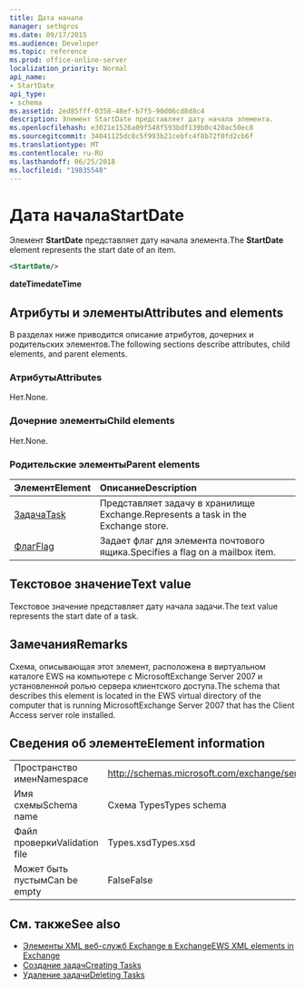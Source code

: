 ```yaml
---
title: Дата начала
manager: sethgros
ms.date: 09/17/2015
ms.audience: Developer
ms.topic: reference
ms.prod: office-online-server
localization_priority: Normal
api_name:
- StartDate
api_type:
- schema
ms.assetid: 2ed85fff-0358-48ef-b7f5-90d06cd8d8c4
description: Элемент StartDate представляет дату начала элемента.
ms.openlocfilehash: e3021e1526a09f548f593bdf139b0c420ac50ec8
ms.sourcegitcommit: 34041125dc8c5f993b21cebfc4f8b72f0fd2cb6f
ms.translationtype: MT
ms.contentlocale: ru-RU
ms.lasthandoff: 06/25/2018
ms.locfileid: "19835548"
---
```

# <a name="startdate"></a><span data-ttu-id="818ed-103">Дата начала</span><span class="sxs-lookup"><span data-stu-id="818ed-103">StartDate</span></span>

<span data-ttu-id="818ed-104">Элемент **StartDate** представляет дату начала элемента.</span><span class="sxs-lookup"><span data-stu-id="818ed-104">The **StartDate** element represents the start date of an item.</span></span> 
  
```xml
<StartDate/>
```

<span data-ttu-id="818ed-105">**dateTime**</span><span class="sxs-lookup"><span data-stu-id="818ed-105">**dateTime**</span></span>

## <a name="attributes-and-elements"></a><span data-ttu-id="818ed-106">Атрибуты и элементы</span><span class="sxs-lookup"><span data-stu-id="818ed-106">Attributes and elements</span></span>

<span data-ttu-id="818ed-107">В разделах ниже приводится описание атрибутов, дочерних и родительских элементов.</span><span class="sxs-lookup"><span data-stu-id="818ed-107">The following sections describe attributes, child elements, and parent elements.</span></span>
  
### <a name="attributes"></a><span data-ttu-id="818ed-108">Атрибуты</span><span class="sxs-lookup"><span data-stu-id="818ed-108">Attributes</span></span>

<span data-ttu-id="818ed-109">Нет.</span><span class="sxs-lookup"><span data-stu-id="818ed-109">None.</span></span>
  
### <a name="child-elements"></a><span data-ttu-id="818ed-110">Дочерние элементы</span><span class="sxs-lookup"><span data-stu-id="818ed-110">Child elements</span></span>

<span data-ttu-id="818ed-111">Нет.</span><span class="sxs-lookup"><span data-stu-id="818ed-111">None.</span></span>
  
### <a name="parent-elements"></a><span data-ttu-id="818ed-112">Родительские элементы</span><span class="sxs-lookup"><span data-stu-id="818ed-112">Parent elements</span></span>

|<span data-ttu-id="818ed-113">**Элемент**</span><span class="sxs-lookup"><span data-stu-id="818ed-113">**Element**</span></span>|<span data-ttu-id="818ed-114">**Описание**</span><span class="sxs-lookup"><span data-stu-id="818ed-114">**Description**</span></span>|
|:-----|:-----|
|[<span data-ttu-id="818ed-115">Задача</span><span class="sxs-lookup"><span data-stu-id="818ed-115">Task</span></span>](task.md) <br/> |<span data-ttu-id="818ed-116">Представляет задачу в хранилище Exchange.</span><span class="sxs-lookup"><span data-stu-id="818ed-116">Represents a task in the Exchange store.</span></span>  <br/> |
|[<span data-ttu-id="818ed-117">Флаг</span><span class="sxs-lookup"><span data-stu-id="818ed-117">Flag</span></span>](flag.md) <br/> |<span data-ttu-id="818ed-118">Задает флаг для элемента почтового ящика.</span><span class="sxs-lookup"><span data-stu-id="818ed-118">Specifies a flag on a mailbox item.</span></span>  <br/> |
   
## <a name="text-value"></a><span data-ttu-id="818ed-119">Текстовое значение</span><span class="sxs-lookup"><span data-stu-id="818ed-119">Text value</span></span>

<span data-ttu-id="818ed-120">Текстовое значение представляет дату начала задачи.</span><span class="sxs-lookup"><span data-stu-id="818ed-120">The text value represents the start date of a task.</span></span>
  
## <a name="remarks"></a><span data-ttu-id="818ed-121">Замечания</span><span class="sxs-lookup"><span data-stu-id="818ed-121">Remarks</span></span>

<span data-ttu-id="818ed-122">Схема, описывающая этот элемент, расположена в виртуальном каталоге EWS на компьютере с MicrosoftExchange Server 2007 и установленной ролью сервера клиентского доступа.</span><span class="sxs-lookup"><span data-stu-id="818ed-122">The schema that describes this element is located in the EWS virtual directory of the computer that is running MicrosoftExchange Server 2007 that has the Client Access server role installed.</span></span>
  
## <a name="element-information"></a><span data-ttu-id="818ed-123">Сведения об элементе</span><span class="sxs-lookup"><span data-stu-id="818ed-123">Element information</span></span>

|||
|:-----|:-----|
|<span data-ttu-id="818ed-124">Пространство имен</span><span class="sxs-lookup"><span data-stu-id="818ed-124">Namespace</span></span>  <br/> |http://schemas.microsoft.com/exchange/services/2006/types  <br/> |
|<span data-ttu-id="818ed-125">Имя схемы</span><span class="sxs-lookup"><span data-stu-id="818ed-125">Schema name</span></span>  <br/> |<span data-ttu-id="818ed-126">Схема Types</span><span class="sxs-lookup"><span data-stu-id="818ed-126">Types schema</span></span>  <br/> |
|<span data-ttu-id="818ed-127">Файл проверки</span><span class="sxs-lookup"><span data-stu-id="818ed-127">Validation file</span></span>  <br/> |<span data-ttu-id="818ed-128">Types.xsd</span><span class="sxs-lookup"><span data-stu-id="818ed-128">Types.xsd</span></span>  <br/> |
|<span data-ttu-id="818ed-129">Может быть пустым</span><span class="sxs-lookup"><span data-stu-id="818ed-129">Can be empty</span></span>  <br/> |<span data-ttu-id="818ed-130">False</span><span class="sxs-lookup"><span data-stu-id="818ed-130">False</span></span>  <br/> |
   
## <a name="see-also"></a><span data-ttu-id="818ed-131">См. также</span><span class="sxs-lookup"><span data-stu-id="818ed-131">See also</span></span>

- [<span data-ttu-id="818ed-132">Элементы XML веб-служб Exchange в Exchange</span><span class="sxs-lookup"><span data-stu-id="818ed-132">EWS XML elements in Exchange</span></span>](ews-xml-elements-in-exchange.md)
- [<span data-ttu-id="818ed-133">Создание задач</span><span class="sxs-lookup"><span data-stu-id="818ed-133">Creating Tasks</span></span>](http://msdn.microsoft.com/library/0ef97334-e8a0-4f67-a23a-dd9e2bbad49f%28Office.15%29.aspx)
- [<span data-ttu-id="818ed-134">Удаление задачи</span><span class="sxs-lookup"><span data-stu-id="818ed-134">Deleting Tasks</span></span>](http://msdn.microsoft.com/library/a3d7e25f-8a35-4901-b1d9-d31f418ab340%28Office.15%29.aspx)

